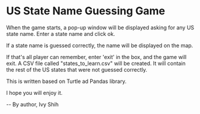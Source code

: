 US State Name Guessing Game
===========================

When the game starts, a pop-up window will be displayed asking for any US state name.
Enter a state name and click ok.  

If a state name is guessed correctly, the name will be displayed on the map.

If that's all player can remember, enter 'exit' in the box, and the game will exit.
A CSV file called "states_to_learn.csv" will be created.
It will contain the rest of the US states that were not guessed correctly.

This is written based on Turtle ad Pandas library.

I hope you will enjoy it.

-- By author, Ivy Shih
